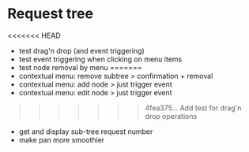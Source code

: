 # Request tree

<<<<<<< HEAD
- test drag'n drop (and event triggering)
- test event triggering when clicking on menu items
- test node removal by menu
=======
- contextual menu: remove subtree > confirmation + removal
- contextual menu: add node > just trigger event
- contextual menu: edit node > just trigger event
>>>>>>> 4fea375... Add test for drag'n drop operations
- get and display sub-tree request number
- make pan more smoothier
